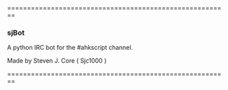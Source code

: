 ========================================================
### sjBot

A python IRC bot for the #ahkscript channel.

Made by Steven J. Core ( Sjc1000 )

========================================================

